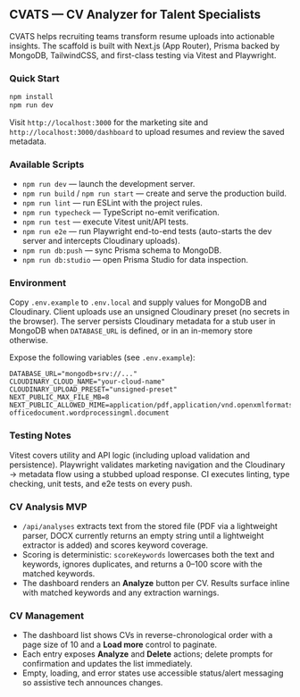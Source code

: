 ## CVATS — CV Analyzer for Talent Specialists

CVATS helps recruiting teams transform resume uploads into actionable insights. The scaffold is built with Next.js (App Router), Prisma backed by MongoDB, TailwindCSS, and first-class testing via Vitest and Playwright.

### Quick Start

```bash
npm install
npm run dev
```

Visit `http://localhost:3000` for the marketing site and `http://localhost:3000/dashboard` to upload resumes and review the saved metadata.

### Available Scripts

- `npm run dev` — launch the development server.
- `npm run build` / `npm run start` — create and serve the production build.
- `npm run lint` — run ESLint with the project rules.
- `npm run typecheck` — TypeScript no-emit verification.
- `npm run test` — execute Vitest unit/API tests.
- `npm run e2e` — run Playwright end-to-end tests (auto-starts the dev server and intercepts Cloudinary uploads).
- `npm run db:push` — sync Prisma schema to MongoDB.
- `npm run db:studio` — open Prisma Studio for data inspection.

### Environment

Copy `.env.example` to `.env.local` and supply values for MongoDB and Cloudinary. Client uploads use an unsigned Cloudinary preset (no secrets in the browser). The server persists Cloudinary metadata for a stub user in MongoDB when `DATABASE_URL` is defined, or in an in-memory store otherwise.

Expose the following variables (see `.env.example`):

```
DATABASE_URL="mongodb+srv://..."
CLOUDINARY_CLOUD_NAME="your-cloud-name"
CLOUDINARY_UPLOAD_PRESET="unsigned-preset"
NEXT_PUBLIC_MAX_FILE_MB=8
NEXT_PUBLIC_ALLOWED_MIME=application/pdf,application/vnd.openxmlformats-officedocument.wordprocessingml.document
```

### Testing Notes

Vitest covers utility and API logic (including upload validation and persistence). Playwright validates marketing navigation and the Cloudinary → metadata flow using a stubbed upload response. CI executes linting, type checking, unit tests, and e2e tests on every push.

### CV Analysis MVP

- `/api/analyses` extracts text from the stored file (PDF via a lightweight parser, DOCX currently returns an empty string until a lightweight extractor is added) and scores keyword coverage.
- Scoring is deterministic: `scoreKeywords` lowercases both the text and keywords, ignores duplicates, and returns a 0–100 score with the matched keywords.
- The dashboard renders an **Analyze** button per CV. Results surface inline with matched keywords and any extraction warnings.

### CV Management

- The dashboard list shows CVs in reverse-chronological order with a page size of 10 and a **Load more** control to paginate.
- Each entry exposes **Analyze** and **Delete** actions; delete prompts for confirmation and updates the list immediately.
- Empty, loading, and error states use accessible status/alert messaging so assistive tech announces changes.
